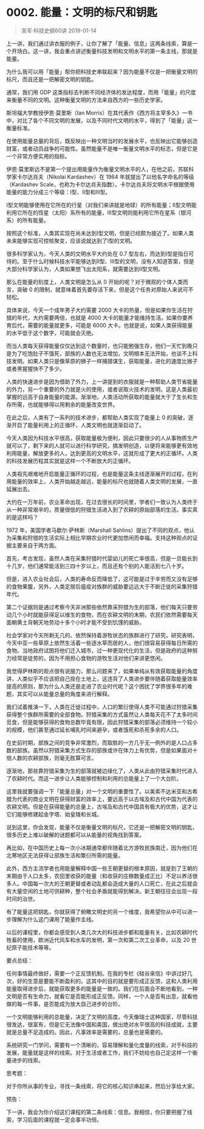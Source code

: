 # 0002. 能量：文明的标尺和钥匙
> 吴军·科技史纲60讲
2019-01-14

上一讲，我们通过讲衣服的例子，让你了解了「能量、信息」这两条线索，算是一个开场白。这一讲，我会重点讲述衡量科技发明和文明水平的第一条主线，那就是能量。

为什么我可以用「能量」帮你把科技史串联起来？因为能量不仅是一把衡量文明的标尺，而且还是一把解密文明的钥匙。

通常，我们用 GDP 这类指标去判断不同经济体的发达程度，而用「能量」的尺度来衡量不同的文明。这种衡量文明的方法来自西方的一些历史学家。

斯坦福大学教授伊恩·莫里斯（Ian Morris）在其代表作《西方将主宰多久》一书中，对比了各个不同文明的发展，以及不同时代文明的水平，得到了「能量」这一衡量标准。

在使用能量总量的背后，既反映出一种文明当时的发展水平，也反映出它能够创造财富，或者动员战争的可能性。虽然能量不是唯一衡量文明水平的标志，但是它是一个非常方便实用的指标。

伊恩·莫里斯远不是第一个提出用能量作为衡量文明水平的人，在他之前，苏联科学家卡尔达肖夫（Nikolai Kardashev）在 1964 年就提出了以他名字命名的等级（Kardashev Scale，也称为卡尔达肖夫指数）。卡尔达肖夫将文明水平根据使用能量的能力分成三个等级：I型、II型和III型。

I型文明能够使用在它所在的行星（对我们来讲就是地球）的所有能量；II型文明能利用它所在的恆星（太阳）系所有的能量，III型文明则能利用它所在星系（银河系）的所有能量。

按照这个标准，人类其实现在尚未达到I型文明，但是已经颇为接近了。如果人类未来能够实现可控核聚变，应该说就达到了I型的文明。

很多科学家认为，今天人类的文明水平大约处在 0.7 型左右，而达到I型是指日可待的。至于什么时候科技水平能够达到II型、III型的文明，没有人知道答案，但是大部分科学家认为，人类如果想飞出太阳系，就需要达到II型文明。

那么在能量的刻度上，人类文明是怎么从 0 开始的呢？对于微观的个体人类而言，突破 0 的限制，就意味着首先要存活下来，但是这个任务对原始人来说可不轻松。

具体来说，今天一个成年男子大约需要 2000 大卡的热量，但是如果你生活在狩猎的年代，大约需要两倍，也就是 4000 大卡的能量才能维持生活。如果你要养育后代，需要的能量就更多，可能是 6000 大卡。也就是说，如果人类获得能量的水平低于这个数字，可能就会灭绝。

而当人类每天获得能量仅仅达到这个数量时，也只能勉强生存，他们一天忙到晚只是为了吃饱肚子不饿死，部族的人数也无法增加，文明根本无法开始，也谈不上科技发明。如果人类只是像草原的狮子一样捕猎谋生，获取能量，进化的速度比猴子或者黑猩猩快不了多少。

人类的快速进步是因为借助了外力，上一讲提到的衣服就是一种帮助人类节省能量的外力，另一个重要的外力就是火的使用，或者说取火技术的发明，这是人类最初掌握的远高于自身能量的能源。渐渐地，人类活动所获取的能量就大于了生长和生存所需，也就能够得以用剩余的能量改变世界。

在此之后，人类有了一系列的技术进步，都帮助人类实现了能量上 0 的突破，逐渐开启了能量利用上的正循环，人类文明也就逐渐启动了。

今天人类因为科技水平很高，获取能量极为便利，因此只要很少的人从事物质生产就可以了，剩下来的人就可以进行科学研究，搞发明创造，以便将来能够更有效地利用能量，解放更多的人，达到更高的文明水平，这就形成了更大的正循环。人类的科技发展历程其实就是这样一个不断放大的正循环。

人类祖先艰难地开启能量正循环的过程，也是能量这条主线逐渐展开的过程，在利用能量的效率上，人类开始越走越远，能量的标尺也就随着人类文明的发展，一直延展出去。

大约在一万年前，农业革命出现，在过去很长的时间里，学者们一致认为人类终于从一种非常艰辛的，质量很低的狩猎生活进入到了农耕的原始部落的生活。事实真的是这样吗？

1972 年，美国学者马歇尔·萨林斯（Marshall Sahlins）提出了不同的观点，他认为采集和狩猎的生活实际上相比早期农业时代更加悠闲而幸福。支持这种观点的证据主要来自于两方面。

首先，考古发现，虽然人类在采集狩猎时代婴幼儿的死亡率很高，但是一旦能长到十几岁，他们通常能活到三四十岁以上，而且还有个别的人能活到七八十岁。

但是，进入农业社会后，人类的寿命反而降低了，这可能是过于辛劳而又没有足够的食物果腹，另外，人类定居后瘟疫对族群的威胁要远远大于不断迁徙的采集狩猎年代。

第二个证据则是通过考察今天非洲那些依然靠采狩猎为生的部落，他们每天只要劳动几个小时就能获得足以维生的食物，而在农耕文明的末期，农民们依然需要每天面朝黄土背朝天地劳动十多个小时才能不受到饥馑的威胁。

社会学家对今天所剩无几的、依然保持着游牧状态的族群进行了研究，研究表明，今天中亚一些草原上依然生活着一些逐水草而居的人，他们很容易获得每日所需的食物。当地政府试图将他们迁入城市，过一种更现代化的生活，但是政府的这种努力经常是徒劳的，因为不用担心食物的游牧生活对他们来讲更悠闲。

我觉得萨林斯的观点很有说服力，那么问题来了，如果单纯从有效获取能量的角度讲，人类似乎不应该把自己拴在土地上，这违背了人类进步要伴随着获取能量效率提高的原则，那为什么人类还是走进了农业时代呢？这个困扰了学界很多年的难题，其实可以从能量总量的角度来进行解释。

我们试着推演一下，人类在迁徙过程中，人口的繁衍使得人类不可能通过狩猎采集获得整个族群所需要的全部食物。狩猎采集的方式虽然让人类每天花不了太多时间觅食，但是能够获得的食物总数毕竟有限，因此狩猎采集的部落必须维持一个较小的规模，他们甚至通过延长哺乳时间来避孕，或者饿死和杀死多余的人口。

在史前时期，部族之间的竞争非常激烈，而取胜的一方几乎无一例外的是人口占多数的部族。虽然以狩猎采集方式生存的部族或许在体力上有优势，但是如果面对十倍人数的农耕部族，则毫无胜算可言。

逐渐地，那些靠狩猎采集为生的部落就被边缘化了，人类从此由狩猎采集时代进入了农耕时代。而这一进步让人类能够控制和利用的总能量上了一个大台阶。

这里我就要强调一下「能量总量」对一个文明的重要性了。以美索不达米亚和古希腊为代表的商业文明在获得财富的效率上，要远高于以古埃及和古代中国为代表的农耕文明。但是在获得能量的总量上，古埃及和古代中国具有极大的优势，这才让它们能够修建起金字塔、始皇陵和长城。

说到这里，你会发现，能量不仅是衡量文明的标尺，它还是一把解密文明的钥匙，很多历史上难以破解的谜题都可以从能量的视角找到答案。

再比如，在中国历史上每一次小冰期通常都伴随着北方游牧民族南迁，因为他们在北寒地区无法获得让部族生活和繁衍所需的能量。

此外，西方主流学者也用能量解释中国一些王朝更替的根本原因，就是到了王朝的末期由于人口太多，农田里收获的能量（和收获的庄稼数量成正比）不足以养活很多人。中国每一次大的王朝更替或者动乱都会造成大量的人口死亡，在此之后就会有大量空闲的土地可供耕种，整个社会矛盾就能得到解决。新王朝往往会出现一段时间的治世。

有了能量这把钥匙，你就获得了俯瞰文明史的另一个维度，我希望你从中可以进一步理解为什么这门课用了能量作主线。

以后的课程里，你都会感受到人类几次大的科技进步都和能量有关，比如农耕时代牲畜的使用，欧洲近代风车和水车的发明，第一次和第二次工业革命，以及 20 世纪原子能技术等等。

要点总结：

任何事情最终做好，需要一个正反馈机制。在我的专栏《硅谷来信》中讲过好几次，好的生意是要能不断盈利的。这其中的目的就是要形成正反馈，这和人类利用能量取得进步后，就能获取更多的能量是一致的。我们在后面会不断地看到，一种文明是否有生命力，就看它是否能形成正反馈。同样，一个人是否有出息，就看他做的每一件事，是否能成为放大自己进步的台阶。

一个文明能够利用的总能量，决定了文明的高度。今天像瑞士这种国家，尽管科技很发达，很富有，但是它无法像中国和美国，做出绝对水平很高的科技成就，主要就是总量不足造成的。因此，凡事效率是需要的，总量也是需要的。

系统研究一门学问，需要有一个清晰的，容易理解和量化度量的线索，对于科技的发展，能量就是这样的线索。对于生活或者工作，我们不妨给也自己定这样一个衡量进步的线索。

思考题：

对于你所从事的专业，寻找一条线索，将它的核心知识串起来，然后分享给大家。

预告：

下一讲，我会为你介绍这们课程的第二条线索：信息。我相信，你只要把握了线索，学习后面的课程就一定会事半功倍。
